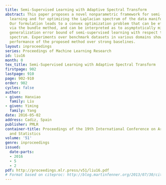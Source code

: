 ```yaml
---
title: Semi-Supervised Learning with Adaptive Spectral Transform
abstract: This paper proposes a novel nonparametric framework for semi-supervised
  learning and for optimizing the Laplacian spectrum of the data manifold simultaneously.
  Our formulation leads to a convex optimization problem that can be efficiently solved
  via the bundle method, and can be interpreted as to asymptotically minimize the
  generalization error bound of semi-supervised learning with respect to the graph
  spectrum. Experiments over benchmark datasets in various domains show advantageous
  performance of the proposed method over strong baselines.
layout: inproceedings
series: Proceedings of Machine Learning Research
id: liu16
month: 0
tex_title: Semi-Supervised Learning with Adaptive Spectral Transform
firstpage: 902
lastpage: 910
page: 902-910
order: 902
cycles: false
author:
- given: Hanxiao
  family: Liu
- given: Yiming
  family: Yang
date: 2016-05-02
address: Cadiz, Spain
publisher: PMLR
container-title: Proceedings of the 19th International Conference on Artificial Intelligence
  and Statistics
volume: '51'
genre: inproceedings
issued:
  date-parts:
  - 2016
  - 5
  - 2
pdf: http://proceedings.mlr.press/v51/liu16.pdf
# Format based on citeproc: http://blog.martinfenner.org/2013/07/30/citeproc-yaml-for-bibliographies/
---
```

